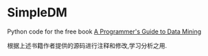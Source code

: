 # SimpleDM


Python code for the free book [A Programmer's Guide to Data Mining](http://guidetodatamining.com)

根据上述书籍作者提供的源码进行注释和修改,学习分析之用.

